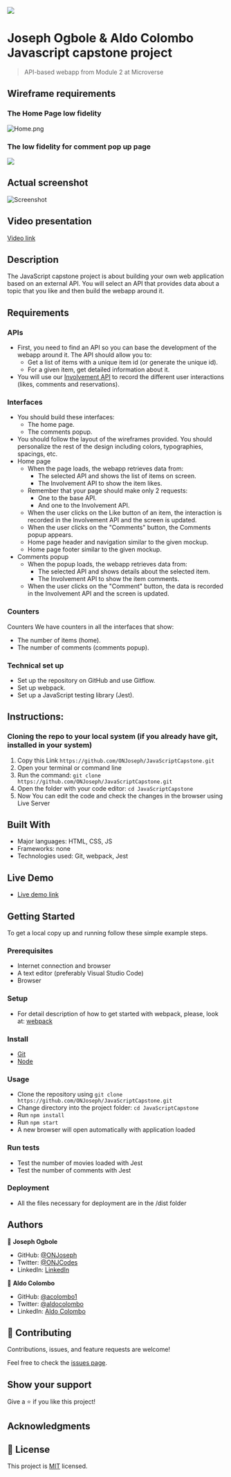 ![](https://img.shields.io/badge/Microverse-blueviolet)

# Joseph Ogbole & Aldo Colombo Javascript capstone project

> API-based webapp from Module 2 at Microverse

## Wireframe requirements

### The Home Page low fidelity
![Home.png](./Home.png)

### The low fidelity for comment pop up page
![](./Comments.png)

## Actual screenshot
![Screenshot]()

## Video presentation
[Video link]()

## Description
The JavaScript capstone project  is about building your own web application based on an external API. You will select an API that provides data about a topic that you like and then build the webapp around it.

## Requirements

### APIs
- First, you need to find an API so you can base the development of the webapp around it. The API should allow you to:
  - Get a list of items with a unique item id (or generate the unique id).
  - For a given item, get detailed information about it.
- You will use our [Involvement API](https://www.notion.so/Involvement-API-869e60b5ad104603aa6db59e08150270) to record the different user interactions (likes, comments and reservations).

### Interfaces
- You should build these interfaces:
  - The home page.
  - The comments popup.
- You should follow the layout of the wireframes provided. You should personalize the rest of the design including colors, typographies, spacings, etc.
- Home page
  - When the page loads, the webapp retrieves data from:
    - The selected API and shows the list of items on screen.
    - The Involvement API to show the item likes.
  - Remember that your page should make only 2 requests:
    - One to the base API.
    - And one to the Involvement API.
  - When the user clicks on the Like button of an item, the interaction is recorded in the Involvement API and the screen is updated.
  - When the user clicks on the "Comments" button, the Comments popup appears.
  - Home page header and navigation similar to the given mockup.
  - Home page footer similar to the given mockup.
- Comments popup
  - When the popup loads, the webapp retrieves data from:
    - The selected API and shows details about the selected item.
    - The Involvement API to show the item comments.
  - When the user clicks on the "Comment" button, the data is recorded in the Involvement API and the screen is updated.

### Counters
Counters We have counters in all the interfaces that show:
- The number of items (home).
- The number of comments (comments popup).

### Technical set up
- Set up the repository on GitHub and use Gitflow.
- Set up webpack.
- Set up a JavaScript testing library (Jest).

## Instructions:

 ### Cloning the repo to your local system (if you already have git, installed in your system)

 1) Copy this Link `https://github.com/ONJoseph/JavaScriptCapstone.git`
 2) Open your terminal or command line
 3) Run the command: `git clone https://github.com/ONJoseph/JavaScriptCapstone.git`
 4) Open the folder with your code editor: `cd JavaScriptCapstone`
 5) Now You can edit the code and check the changes in the browser using Live Server

## Built With

- Major languages: HTML, CSS, JS
- Frameworks: none
- Technologies used: Git, webpack, Jest

## Live Demo

- [Live demo link]()

## Getting Started

To get a local copy up and running follow these simple example steps.

### Prerequisites

- Internet connection and browser
- A text editor (preferably Visual Studio Code)
- Browser

### Setup

- For detail description of how to get started with webpack, please, look at: [webpack](https://webpack.js.org/guides/getting-started/)

### Install

- [Git](https://git-scm.com/downloads)
- [Node](https://nodejs.org/en/download/)

### Usage

- Clone the repository using `git clone https://github.com/ONJoseph/JavaScriptCapstone.git`
- Change directory into the project folder: `cd JavaScriptCapstone`
- Run `npm install`
- Run `npm start`
- A new browser will open automatically with application loaded

### Run tests

- Test the number of movies loaded with Jest
- Test the number of comments with Jest

### Deployment

- All the files necessary for deployment are in the /dist folder

## Authors

👤 **Joseph Ogbole**

- GitHub: [@ONJoseph](https://github.com/ONJoseph)
- Twitter: [@ONJCodes](https://twitter.com/ONJCodes)
- LinkedIn: [LinkedIn](https://www.linkedin.com/in/o-n-joseph-ba8425147/)

👤 **Aldo Colombo**

- GitHub: [@acolombo1](https://github.com/acolombo1)
- Twitter: [@aldocolombo](https://twitter.com/aldocolombo)
- LinkedIn: [Aldo Colombo](https://www.linkedin.com/in/aldo-colombo-2156009)


## 🤝 Contributing

Contributions, issues, and feature requests are welcome!

Feel free to check the [issues page](https://github.com/ONJoseph/JavaScriptCapstone/issues).

## Show your support

Give a ⭐️ if you like this project!

## Acknowledgments


## 📝 License

This project is [MIT](./license.md) licensed.
